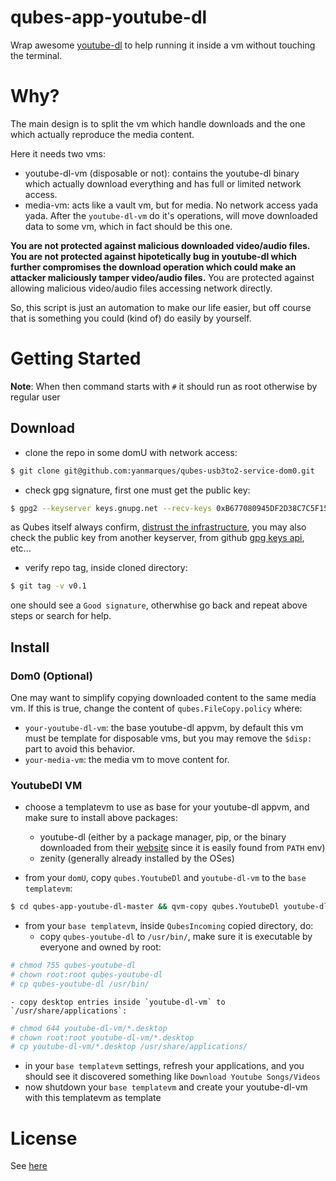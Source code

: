 # qubes-app-youtube-dl
Wrap awesome [youtube-dl](https://ytdl-org.github.io/youtube-dl/index.html) to help running it inside a vm without touching the terminal.

# Why?
The main design is to split the vm which handle downloads and the one which actually reproduce the media content. 

Here it needs two vms:
- youtube-dl-vm (disposable or not): contains the youtube-dl binary which actually download everything and has full or limited network access.
- media-vm: acts like a vault vm, but for media. No network access yada yada. After the `youtube-dl-vm` do it's operations, will move downloaded data to some vm, which in fact should be this one.

**You are not protected against malicious downloaded video/audio files.**
**You are not protected against hipotetically bug in youtube-dl which further compromises the download operation which could make an attacker maliciously tamper video/audio files.**
You are protected against allowing malicious video/audio files accessing network directly.

So, this script is just an automation to make our life easier, but off course that is something you could (kind of) do easily by yourself.

# Getting Started
**Note**: When then command starts with `#` it should run as root otherwise by regular user

## Download
- clone the repo in some domU with network access:
```bash
$ git clone git@github.com:yanmarques/qubes-usb3to2-service-dom0.git
```

- check gpg signature, first one must get the public key:
```bash
$ gpg2 --keyserver keys.gnupg.net --recv-keys 0xB677080945DF2D38C7C5F15F80AB0F5FDECFB4A9
```
as Qubes itself always confirm, [distrust the infrastructure](https://www.qubes-os.org/faq/#what-does-it-mean-to-distrust-the-infrastructure), you may also check the public key from another keyserver, from github [gpg keys api](https://developer.github.com/v3/users/gpg_keys/#list-gpg-keys-for-a-user), etc...

- verify repo tag, inside cloned directory:
```bash
$ git tag -v v0.1
```

one should see a `Good signature`, otherwhise go back and repeat above steps or search for help.


## Install
### Dom0 (Optional)
One may want to simplify copying downloaded content to the same media vm. If this is true, change the content of `qubes.FileCopy.policy` where:
- `your-youtube-dl-vm`: the base youtube-dl appvm, by default this vm must be template for disposable vms, but you may remove the `$disp:` part to avoid this behavior.
- `your-media-vm`: the media vm to move content for.

### YoutubeDl VM
- choose a templatevm to use as base for your youtube-dl appvm, and make sure to install above packages:
    - youtube-dl (either by a package manager, pip, or the binary downloaded from their [website](https://ytdl-org.github.io/youtube-dl/download.html) since it is easily found from `PATH` env)
    - zenity (generally already installed by the OSes)

- from your `domU`, copy `qubes.YoutubeDl` and `youtube-dl-vm` to the `base templatevm`:
```bash
$ cd qubes-app-youtube-dl-master && qvm-copy qubes.YoutubeDl youtube-dl-vm
```

- from your `base templatevm`, inside `QubesIncoming` copied directory, do:
    - copy `qubes-youtube-dl` to `/usr/bin/`, make sure it is executable by everyone and owned by root:
```bash
# chmod 755 qubes-youtube-dl
# chown root:root qubes-youtube-dl
# cp qubes-youtube-dl /usr/bin/
```
    - copy desktop entries inside `youtube-dl-vm` to `/usr/share/applications`:
```bash
# chmod 644 youtube-dl-vm/*.desktop
# chown root:root youtube-dl-vm/*.desktop
# cp youtube-dl-vm/*.desktop /usr/share/applications/
```

- in your `base templatevm` settings, refresh your applications, and you should see it discovered something like `Download Youtube Songs/Videos`
- now shutdown your `base templatevm` and create your youtube-dl-vm with this templatevm as template

# License
See [here](/LICENSE)